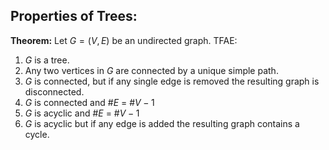## Properties of Trees:

**Theorem:** Let $G=(V,E)$ be an undirected graph. TFAE:

1. $G$ is a tree.
2. Any two vertices in $G$ are connected by a unique simple path.
3. $G$ is connected, but if any single edge is removed the resulting graph is disconnected.
4. $G$ is connected and #$E$ = #$V - 1$
5. $G$ is acyclic and #$E$ = #$V - 1$
6. $G$ is acyclic but if any edge is added the resulting graph contains a cycle.
